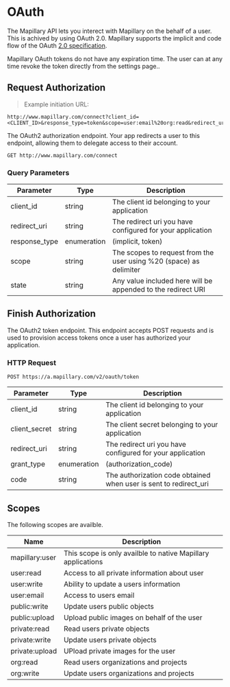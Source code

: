 # OAuth

The Mapillary API lets you interect with Mapillary on the behalf of a user. This is achived by using OAuth 2.0. Mapillary supports the implicit and code flow of the OAuth [2.0 specification](http://tools.ietf.org/html/rfc6749).

Mapillary OAuth tokens do not have any expiration time. The user can at any time revoke the token directly from the settings page..

## Request Authorization

> Example initiation URL:

```curl
http://www.mapillary.com/connect?client_id=<CLIENT_ID>&response_type=token&scope=user:email%20org:read&redirect_uri=http:%2F%2Fexample.com`
```

The OAuth2 authorization endpoint. Your app redirects a user to this endpoint, allowing them to delegate access to their account.

`GET http://www.mapillary.com/connect`

### Query Parameters

Parameter | Type | Description
--------- | ------- | -----------
client_id | string | The client id belonging to your application
redirect_uri | string | The redirect uri you have configured for your application
response_type | enumeration | (implicit, token)
scope | string | The scopes to request from the user using %20 (space) as delimiter
state | string | Any value included here will be appended to the redirect URI

## Finish Authorization

The OAuth2 token endpoint. This endpoint accepts POST requests and is used to provision access tokens once a user has authorized your application.

### HTTP Request

`POST https://a.mapillary.com/v2/oauth/token`

Parameter | Type | Description
--------- | ------- | -----------
client_id | string | The client id belonging to your application
client_secret | string | The client secret belonging to your application
redirect_uri | string | The redirect uri you have configured for your application
grant_type | enumeration | (authorization_code)
code | string | The authorization code obtained when user is sent to redirect_uri

## Scopes

The following scopes are availble.

Name | Description
---- | -----------
mapillary:user    | This scope is only availble to native Mapillary applications
user:read         | Access to all private information about user
user:write        | Ability to update a users information
user:email        | Access to users email
public:write      | Update users public objects
public:upload     | Upload public images on behalf of the user
private:read      | Read users private objects
private:write     | Update users private objects
private:upload    | UPload private images for the user
org:read          | Read users organizations and projects
org:write         | Update users organizations and projects


